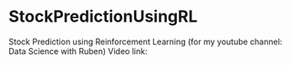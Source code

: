 # StockPredictionUsingRL
Stock Prediction using Reinforcement Learning (for my youtube channel: Data Science with Ruben)
Video link: 
